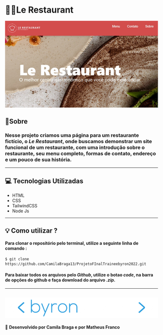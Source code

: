 # 🧑‍🍳Le Restaurant 
![banner](/img/banner_readme.jpeg)

## 📄Sobre

### Nesse projeto criamos uma página para um restaurante fictício, o _Le Restaurant_, onde buscamos demonstrar um site funcional de um restaurante, com uma introdução sobre o restaurante, seu menu completo, formas de contato, endereço e um pouco de sua história.

---

## 💻 Tecnologias Utilizadas

- HTML
- CSS
- TailwindCSS
- Node Js
---
## 💡 Como utilizar ?
#### Para clonar o repositório pelo terminal, utilize a seguinte linha de comando : 
```
$ git clone https://github.com/CamilaBraga13/ProjetoFInalTraineebyron2022.git
```
#### Para baixar todos os arquivos pelo _Github_, utilize o botao **_code_**, na barra de opções do github e faça download do arquivo _.zip_.

---
![byron](/img/byron.png)
---

🚀 **Desenvolvido por Camila Braga e por Matheus Franco**
